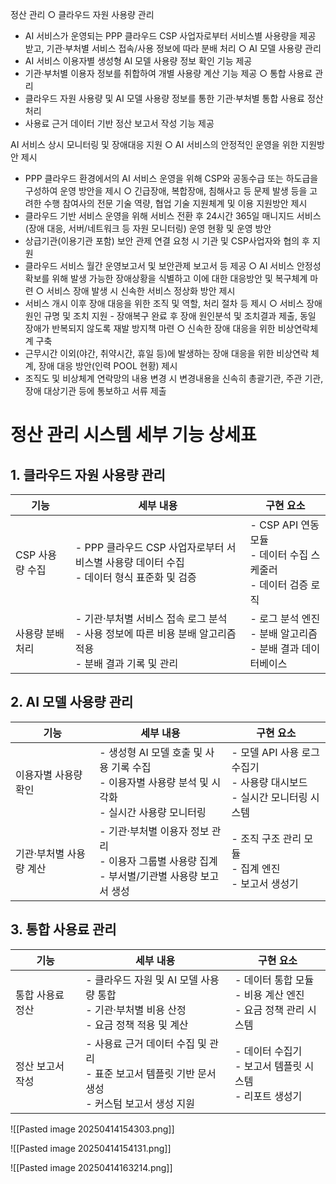 정산 관리
○ 클라우드 자원 사용량 관리 
- AI 서비스가 운영되는 PPP 클라우드 CSP 사업자로부터 서비스별 사용량을 제공 받고, 기관·부처별 서비스 접속/사용 정보에 따라 분배 처리 
○ AI 모델 사용량 관리
- AI 서비스 이용자별 생성형 AI 모델 사용량 정보 확인 기능 제공 
- 기관·부처별 이용자 정보를 취합하여 개별 사용량 계산 기능 제공 
○ 통합 사용료 관리 
- 클라우드 자원 사용량 및 AI 모델 사용량 정보를 통한 기관·부처별 통합 사용료 정산 처리
- 사용료 근거 데이터 기반 정산 보고서 작성 기능 제공


AI 서비스 상시 모니터링 및 장애대응 지원
○ AI 서비스의 안정적인 운영을 위한 지원방안 제시 
- PPP 클라우드 환경에서의 AI 서비스 운영을 위해 CSP와 공동수급 또는 하도급을 구성하여 운영 방안을 제시 
○ 긴급장애, 복합장애, 침해사고 등 문제 발생 등을 고려한 수행 참여사의 전문 기술 역량, 협업 기술 지원체계 및 이용 지원방안 제시 
- 클라우드 기반 서비스 운영을 위해 서비스 전환 후 24시간 365일 매니지드 서비스(장애 대응, 서버/네트워크 등 자원 모니터링) 운영 현황 및 운영 방안 
- 상급기관(이용기관 포함) 보안 관제 연결 요청 시 기관 및 CSP사업자와 협의 후 지원 
- 클라우드 서비스 월간 운영보고서 및 보안관제 보고서 등 제공 
○ AI 서비스 안정성 확보를 위해 발생 가능한 장애상황을 식별하고 이에 대한 대응방안 및 복구체계 마련 
○ 서비스 장애 발생 시 신속한 서비스 정상화 방안 제시 
- 서비스 개시 이후 장애 대응을 위한 조직 및 역할, 처리 절차 등 제시 
○ 서비스 장애 원인 규명 및 조치 지원 - 장애복구 완료 후 장애 원인분석 및 조치결과 제출, 동일 장애가 반복되지 않도록 재발 방지책 마련
○ 신속한 장애 대응을 위한 비상연락체계 구축 
- 근무시간 이외(야간, 취약시간, 휴일 등)에 발생하는 장애 대응을 위한 비상연락 체계, 장애 대응 방안(인력 POOL 현황) 제시 
- 조직도 및 비상체계 연락망의 내용 변경 시 변경내용을 신속히 총괄기관, 주관 기관, 장애 대상기관 등에 통보하고 서류 제출



# 정산 관리 시스템 세부 기능 상세표

## 1. 클라우드 자원 사용량 관리

| 기능         | 세부 내용                                                                 | 구현 요소                                           |
| ---------- | --------------------------------------------------------------------- | ----------------------------------------------- |
| CSP 사용량 수집 | - PPP 클라우드 CSP 사업자로부터 서비스별 사용량 데이터 수집<br>- 데이터 형식 표준화 및 검증            | - CSP API 연동 모듈<br>- 데이터 수집 스케줄러<br>- 데이터 검증 로직 |
| 사용량 분배 처리  | - 기관·부처별 서비스 접속 로그 분석<br>- 사용 정보에 따른 비용 분배 알고리즘 적용<br>- 분배 결과 기록 및 관리 | - 로그 분석 엔진<br>- 분배 알고리즘<br>- 분배 결과 데이터베이스       |

## 2. AI 모델 사용량 관리

| 기능            | 세부 내용                                                              | 구현 요소                                              |
| ------------- | ------------------------------------------------------------------ | -------------------------------------------------- |
| 이용자별 사용량 확인   | - 생성형 AI 모델 호출 및 사용 기록 수집<br>- 이용자별 사용량 분석 및 시각화<br>- 실시간 사용량 모니터링 | - 모델 API 사용 로그 수집기<br>- 사용량 대시보드<br>- 실시간 모니터링 시스템 |
| 기관·부처별 사용량 계산 | - 기관·부처별 이용자 정보 관리<br>- 이용자 그룹별 사용량 집계<br>- 부서별/기관별 사용량 보고서 생성     | - 조직 구조 관리 모듈<br>- 집계 엔진<br>- 보고서 생성기              |

## 3. 통합 사용료 관리

| 기능        | 세부 내용                                                            | 구현 요소                                       |
| --------- | ---------------------------------------------------------------- | ------------------------------------------- |
| 통합 사용료 정산 | - 클라우드 자원 및 AI 모델 사용량 통합<br>- 기관·부처별 비용 산정<br>- 요금 정책 적용 및 계산    | - 데이터 통합 모듈<br>- 비용 계산 엔진<br>- 요금 정책 관리 시스템 |
| 정산 보고서 작성 | - 사용료 근거 데이터 수집 및 관리<br>- 표준 보고서 템플릿 기반 문서 생성<br>- 커스텀 보고서 생성 지원 | - 데이터 수집기<br>- 보고서 템플릿 시스템<br>- 리포트 생성기     |


![[Pasted image 20250414154303.png]]



![[Pasted image 20250414154131.png]]


![[Pasted image 20250414163214.png]]